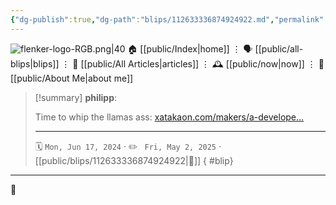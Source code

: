 ```yaml
---
{"dg-publish":true,"dg-path":"blips/112633336874924922.md","permalink":"/blips/112633336874924922/","title":"philipp on mastodon @ 2024-06-17"}
---
```



<div class="transclusion internal-embed is-loaded"><div class="markdown-embed">




![flenker-logo-RGB.png|40](/img/user/attachments/flenker-logo-RGB.png)
🏠 [[public/Index\|home]]  ⋮ 🗣️ [[public/all-blips\|blips]] ⋮  📝 [[public/All Articles\|articles]]  ⋮ 🕰️ [[public/now\|now]] ⋮ 🪪 [[public/About Me\|about me]]


</div></div>


> [!summary] **philipp**:
>
> Time to whip the llamas ass: [xatakaon.com/makers/a-develope…](https://www.xatakaon.com/makers/a-developer-has-just-taken-the-concept-of-retro-to-a-new-level-by-creating-a-physical-winamp-player)
> - - -
>
> 🗓️ <code>Mon, Jun 17, 2024</code>  · ✏️ <code> Fri, May 2, 2025</code>  · [[public/blips/112633336874924922\|🔗]]
{ #blip}


- - -

 👾
